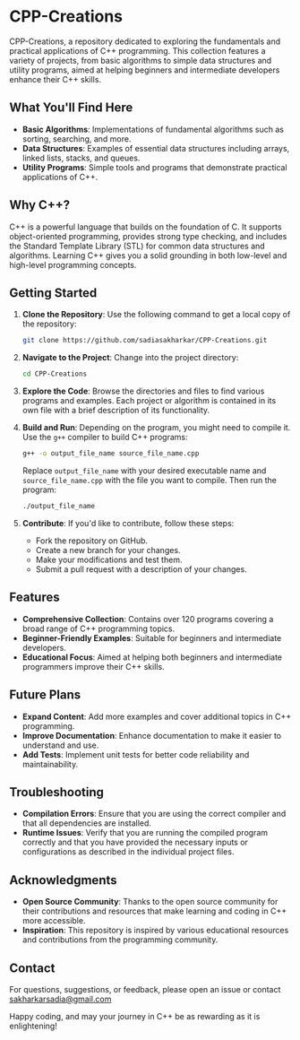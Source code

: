# CPP-Creations
CPP-Creations, a repository dedicated to exploring the fundamentals and practical applications of C++ programming. This collection features a variety of projects, from basic algorithms to simple data structures and utility programs, aimed at helping beginners and intermediate developers enhance their C++ skills.

## What You'll Find Here

- **Basic Algorithms**: Implementations of fundamental algorithms such as sorting, searching, and more.
- **Data Structures**: Examples of essential data structures including arrays, linked lists, stacks, and queues.
- **Utility Programs**: Simple tools and programs that demonstrate practical applications of C++.

## Why C++?

C++ is a powerful language that builds on the foundation of C. It supports object-oriented programming, provides strong type checking, and includes the Standard Template Library (STL) for common data structures and algorithms. Learning C++ gives you a solid grounding in both low-level and high-level programming concepts.

## Getting Started

1. **Clone the Repository**: Use the following command to get a local copy of the repository:
   ```bash
   git clone https://github.com/sadiasakharkar/CPP-Creations.git
   ```

2. **Navigate to the Project**: Change into the project directory:
   ```bash
   cd CPP-Creations
   ```

3. **Explore the Code**: Browse the directories and files to find various programs and examples. Each project or algorithm is contained in its own file with a brief description of its functionality.

4. **Build and Run**: Depending on the program, you might need to compile it. Use the `g++` compiler to build C++ programs:
   ```bash
   g++ -o output_file_name source_file_name.cpp
   ```
   Replace `output_file_name` with your desired executable name and `source_file_name.cpp` with the file you want to compile. Then run the program:
   ```bash
   ./output_file_name
   ```

5. **Contribute**: If you'd like to contribute, follow these steps:
   - Fork the repository on GitHub.
   - Create a new branch for your changes.
   - Make your modifications and test them.
   - Submit a pull request with a description of your changes.

## Features

- **Comprehensive Collection**: Contains over 120 programs covering a broad range of C++ programming topics.
- **Beginner-Friendly Examples**: Suitable for beginners and intermediate developers.
- **Educational Focus**: Aimed at helping both beginners and intermediate programmers improve their C++ skills.

## Future Plans

- **Expand Content**: Add more examples and cover additional topics in C++ programming.
- **Improve Documentation**: Enhance documentation to make it easier to understand and use.
- **Add Tests**: Implement unit tests for better code reliability and maintainability.

## Troubleshooting

- **Compilation Errors**: Ensure that you are using the correct compiler and that all dependencies are installed. 
- **Runtime Issues**: Verify that you are running the compiled program correctly and that you have provided the necessary inputs or configurations as described in the individual project files.

## Acknowledgments

- **Open Source Community**: Thanks to the open source community for their contributions and resources that make learning and coding in C++ more accessible.
- **Inspiration**: This repository is inspired by various educational resources and contributions from the programming community.

## Contact

For questions, suggestions, or feedback, please open an issue or contact sakharkarsadia@gmail.com

Happy coding, and may your journey in C++ be as rewarding as it is enlightening!
